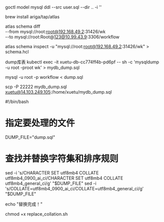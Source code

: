 goctl model mysql ddl --src user.sql --dir .. -i ''

brew install ariga/tap/atlas

atlas schema diff \
  --from mysql://root:root@192.168.49.2:31426/wk \
  --to mysql://root:Root@123@10.99.43.9:3306/workflow

atlas schema inspect -u "mysql://root:root@192.168.49.2:31426/wk" > schema.hcl



dump库表
kubectl exec -it xuetu-db-cc774ff4b-pd6pf  -- sh -c 'mysqldump -u root -proot wk' > mydb_dump.sql

mysql -u root -p workflow < dump.sql

scp -P 22222 mydb_dump.sql xuetu@14.103.249.105:/home/xuetu/mydb_dump.sql

#!/bin/bash

# 指定要处理的文件
DUMP_FILE="dump.sql"

# 查找并替换字符集和排序规则
sed -i 's/CHARACTER SET utf8mb4 COLLATE utf8mb4_0900_ai_ci/CHARACTER SET utf8mb4 COLLATE utf8mb4_general_ci/g' "$DUMP_FILE"
sed -i 's/COLLATE=utf8mb4_0900_ai_ci/COLLATE=utf8mb4_general_ci/g' "$DUMP_FILE"

echo "替换完成！"

chmod +x replace_collation.sh